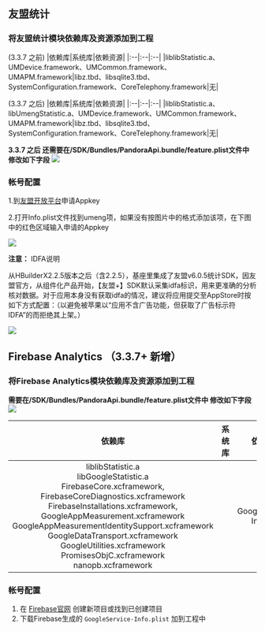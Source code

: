 ## 友盟统计
### 将友盟统计模块依赖库及资源添加到工程

(3.3.7 之前)
|依赖库|系统库|依赖资源|
|:--|:--|:--|
|liblibStatistic.a、UMDevice.framework、UMCommon.framework、UMAPM.framework|libz.tbd、libsqlite3.tbd、SystemConfiguration.framework、CoreTelephony.framework|无|

(3.3.7 之后)
|依赖库|系统库|依赖资源|
|:--|:--|:--|
|liblibStatistic.a、libUmengStatistic.a、UMDevice.framework、UMCommon.framework、UMAPM.framework|libz.tbd、libsqlite3.tbd、SystemConfiguration.framework、CoreTelephony.framework|无|

**3.3.7 之后 还需要在/SDK/Bundles/PandoraApi.bundle/feature.plist文件中 修改如下字段**
![](https://native-res.dcloud.net.cn/images/uniapp/statistic/feature_umeng.png)

### 帐号配置
1.到[友盟开放平台](http://www.umeng.com/analytics)申请Appkey

2.打开Info.plist文件找到umeng项，如果没有按图片中的格式添加该项，在下图中的红色区域输入申请的Appkey

![](https://img.cdn.aliyun.dcloud.net.cn/nativedocs/5SDKiOS/statistic/2117.png)

**注意：**
 IDFA说明

从HBuilderX2.2.5版本之后（含2.2.5），基座里集成了友盟v6.0.5统计SDK，因友盟官方，从组件化产品开始，【友盟+】SDK默认采集idfa标识，用来更准确的分析核对数据。对于应用本身没有获取idfa的情况，建议将应用提交至AppStore时按如下方式配置：（以避免被苹果以“应用不含广告功能，但获取了广告标示符IDFA”的而拒绝其上架。）

![](https://img.cdn.aliyun.dcloud.net.cn/nativedocs/5SDKiOS/statistic/40552.png)



## Firebase Analytics （3.3.7+ 新增）
### 将Firebase Analytics模块依赖库及资源添加到工程


**需要在/SDK/Bundles/PandoraApi.bundle/feature.plist文件中 修改如下字段**
![](https://native-res.dcloud.net.cn/images/uniapp/statistic/feature_google.png)


|依赖库|系统库|依赖资源|
|:--:|:--:|:--:|
|liblibStatistic.a<br>libGoogleStatistic.a<br>FirebaseCore.xcframework,<br>FirebaseCoreDiagnostics.xcframework<br>FirebaseInstallations.xcframework,<br>GoogleAppMeasurement.xcframework<br>GoogleAppMeasurementIdentitySupport.xcframework<br>GoogleDataTransport.xcframework<br>GoogleUtilities.xcframework<br>PromisesObjC.xcframework<br>nanopb.xcframework<br>||GoogleService-Info.plist|



### 帐号配置
1. 在 [Firebase官网](https://firebase.google.com/) 创建新项目或找到已创建项目
2. 下载Firebase生成的 `GoogleService-Info.plist` 加到工程中
